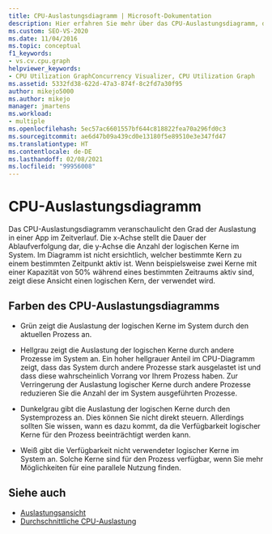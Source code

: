 ```yaml
---
title: CPU-Auslastungsdiagramm | Microsoft-Dokumentation
description: Hier erfahren Sie mehr über das CPU-Auslastungsdiagramm, das den Grad der Auslastung in einer App im Zeitverlauf zeigt. Die Auslastung wird als die Anzahl der jeweils verwendeten logischen Kerne angezeigt.
ms.custom: SEO-VS-2020
ms.date: 11/04/2016
ms.topic: conceptual
f1_keywords:
- vs.cv.cpu.graph
helpviewer_keywords:
- CPU Utilization GraphConcurrency Visualizer, CPU Utilization Graph
ms.assetid: 5332fd38-622d-47a3-874f-8c2fd7a30f95
author: mikejo5000
ms.author: mikejo
manager: jmartens
ms.workload:
- multiple
ms.openlocfilehash: 5ec57ac6601557bf644c818822fea70a296fd0c3
ms.sourcegitcommit: ae6d47b09a439cd0e13180f5e89510e3e347fd47
ms.translationtype: HT
ms.contentlocale: de-DE
ms.lasthandoff: 02/08/2021
ms.locfileid: "99956008"
---
```

# <a name="cpu-utilization-graph"></a>CPU-Auslastungsdiagramm
Das CPU-Auslastungsdiagramm veranschaulicht den Grad der Auslastung in einer App im Zeitverlauf. Die x-Achse stellt die Dauer der Ablaufverfolgung dar, die y-Achse die Anzahl der logischen Kerne im System. Im Diagramm ist nicht ersichtlich, welcher bestimmte Kern zu einem bestimmten Zeitpunkt aktiv ist. Wenn beispielsweise zwei Kerne mit einer Kapazität von 50% während eines bestimmten Zeitraums aktiv sind, zeigt diese Ansicht einen logischen Kern, der verwendet wird.

## <a name="cpu-utilization-graph-colors"></a>Farben des CPU-Auslastungsdiagramms

- Grün zeigt die Auslastung der logischen Kerne im System durch den aktuellen Prozess an.

- Hellgrau zeigt die Auslastung der logischen Kerne durch andere Prozesse im System an. Ein hoher hellgrauer Anteil im CPU-Diagramm zeigt, dass das System durch andere Prozesse stark ausgelastet ist und dass diese wahrscheinlich Vorrang vor Ihrem Prozess haben. Zur Verringerung der Auslastung logischer Kerne durch andere Prozesse reduzieren Sie die Anzahl der im System ausgeführten Prozesse.

- Dunkelgrau gibt die Auslastung der logischen Kerne durch den Systemprozess an. Dies können Sie nicht direkt steuern. Allerdings sollten Sie wissen, wann es dazu kommt, da die Verfügbarkeit logischer Kerne für den Prozess beeinträchtigt werden kann.

- Weiß gibt die Verfügbarkeit nicht verwendeter logischer Kerne im System an. Solche Kerne sind für den Prozess verfügbar, wenn Sie mehr Möglichkeiten für eine parallele Nutzung finden.

## <a name="see-also"></a>Siehe auch
- [Auslastungsansicht](../profiling/utilization-view.md)
- [Durchschnittliche CPU-Auslastung](../profiling/average-cpu-utilization.md)